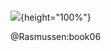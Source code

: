 <!--frame start-->
### 

![](../_gp/diagrams/9780262182539-f30.jpg){height="100%"}

@Rasmussen:book06
<!--frame end-->

